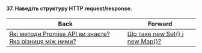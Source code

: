 #### 37. Наведіть структуру HTTP request/response.



| Back | Forward |
|---|---|
| [Які методи Promise API ви знаєте? Яка різниця між ними?](/ua/junior/javascript/what-are-the-methods-of-the-promise-api-and-how-do-they-differ-from-each-other.md)  | [Що таке new Set() і new Map()?](/ua/junior/javascript/what-are-new-set-and-new-map.md) |